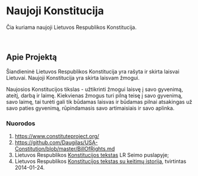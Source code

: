 # Naujoji Konstitucija

Čia kuriama naujoji Lietuvos Respublikos Konstitucija.

&nbsp;

## Apie Projektą

Šiandieninė Lietuvos Respublikos Konstitucija yra rašyta ir skirta laisvai Lietuvai.
Naujoji Konstitucija yra skirta laisvam žmogui.

Naujosios Konstitucijos tikslas - užtikrinti žmogui laisvę į savo gyvenimą, ateitį, darbą ir laimę. Kiekvienas žmogus turi pilną teisę į savo gyvenimą, savo laimę, tai turėti gali tik būdamas laisvas ir būdamas pilnai atsakingas už savo paties gyvenimą, rūpindamasis savo artimaisiais ir savo aplinka.

### Nuorodos

1. https://www.constituteproject.org/
2. https://github.com/Daugilas/USA-Constitution/blob/master/BillOfRights.md
3. Lietuvos Respublikos [Konstitucijos tekstas](http://www3.lrs.lt/home/Konstitucija/Konstitucija.htm) LR Seimo puslapyje;
4. Lietuvos Respublikos [Konstitucijos tekstas su keitimų istorija](https://www.e-tar.lt/portal/lt/legalAct/TAR.47BB952431DA/bHVIIlKgQy), tvirtintas 2014-01-24.


